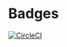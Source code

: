 # Badges

[![CircleCI](https://circleci.com/gh/101101/kb/tree/master.svg?style=svg)](https://circleci.com/gh/101101/kb/tree/master)





